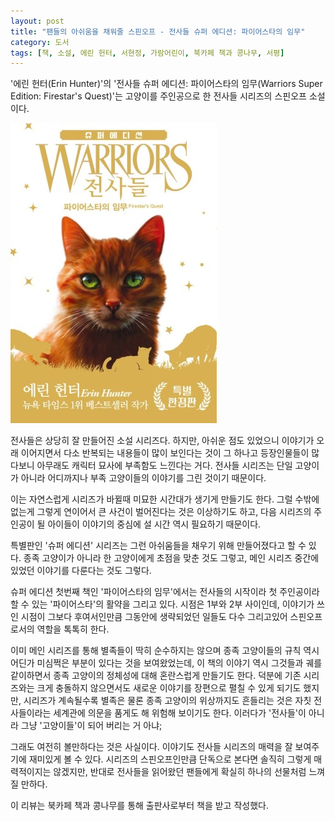 ```yaml
---
layout: post
title: "팬들의 아쉬움을 채워줄 스핀오프 - 전사들 슈퍼 에디션: 파이어스타의 임무"
category: 도서
tags: [책, 소설, 에린 헌터, 서현정, 가람어린이, 북카페 책과 콩나무, 서평]
---
```


'에린 헌터(Erin Hunter)'의
'전사들 슈퍼 에디션: 파이어스타의 임무(Warriors Super Edition: Firestar's Quest)'는
고양이를 주인공으로 한 전사들 시리즈의 스핀오프 소설이다.

![표지](/images/book/warriors-se-1-firestars-quest-book-h480.jpg)

전사들은 상당히 잘 만들어진 소설 시리즈다.
하지만, 아쉬운 점도 있었으니
이야기가 오래 이어지면서 다소 반복되는 내용들이 많이 보인다는 것이 그 하나고
등장인물들이 많다보니 아무래도 캐릭터 묘사에 부족함도 느낀다는 거다.
전사들 시리즈는 단일 고양이가 아니라 어디까지나 부족 고양이들의 이야기를 그린 것이기 때문이다.

이는 자연스럽게 시리즈가 바뀔때 미묘한 시간대가 생기게 만들기도 한다.
그럴 수밖에 없는게 그렇게 연이어서 큰 사건이 벌어진다는 것은 이상하기도 하고,
다음 시리즈의 주인공이 될 아이들이 이야기의 중심에 설 시간 역시 필요하기 때문이다.

특별판인 '슈퍼 에디션' 시리즈는 그런 아쉬움들을 채우기 위해 만들어졌다고 할 수 있다.
종족 고양이가 아니라 한 고양이에게 초점을 맞춘 것도 그렇고,
메인 시리즈 중간에 있었던 이야기를 다룬다는 것도 그렇다.

슈퍼 에디션 첫번째 책인 '파이어스타의 임무'에서는
전사들의 시작이라 첫 주인공이라 할 수 있는 '파이어스타'의 활약을 그리고 있다.
시점은 1부와 2부 사이인데,
이야기가 쓰인 시점이 그보다 후여서인만큼
그동안에 생략되었던 일들도 다수 그리고있어 스핀오프로서의 역할을 톡톡히 한다.

이미 메인 시리즈를 통해 별족들이 딱히 순수하지는 않으며
종족 고양이들의 규칙 역시 어딘가 미심쩍은 부분이 있다는 것을 보여왔었는데,
이 책의 이야기 역시 그것들과 궤를 같이하면서
종족 고양이의 정체성에 대해 혼란스럽게 만들기도 한다.
덕분에 기존 시리즈와는 크게 충돌하지 않으면서도 새로운 이야기를 장편으로 펼칠 수 있게 되기도 했지만,
시리즈가 계속될수록 별족은 물론 종족 고양이의 위상까지도 흔들리는 것은
자칫 전사들이라는 세계관에 의문을 품게도 해 위험해 보이기도 한다.
이러다가 '전사들'이 아니라 그냥 '고양이들'이 되어 버리는 거 아냐;

그래도 여전히 볼만하다는 것은 사실이다.
이야기도 전사들 시리즈의 매력을 잘 보여주기에 재미있게 볼 수 있다.
시리즈의 스핀오프인만큼 단독으로 본다면 솔직히 그렇게 매력적이지는 않겠지만,
반대로 전사들을 읽어왔던 팬들에게 확실히 하나의 선물처럼 느껴질 만하다.



<div class="im im-info">
이 리뷰는 북카페 책과 콩나무를 통해 출판사로부터 책을 받고 작성했다.
</div>
